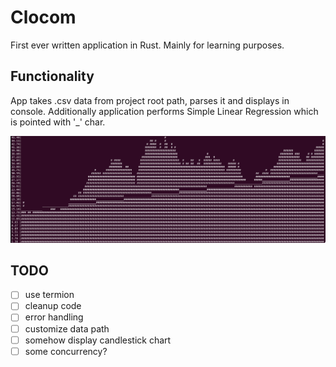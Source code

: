 # Clocom

First ever written application in Rust. Mainly for learning purposes.

## Functionality

App takes .csv data from project root path, parses it and displays in console.
Additionally application performs Simple Linear Regression which is 
pointed with '_' char.

![img.png](img.png)

## TODO
* [ ] use termion
* [ ] cleanup code
* [ ] error handling
* [ ] customize data path
* [ ] somehow display candlestick chart
* [ ] some concurrency?